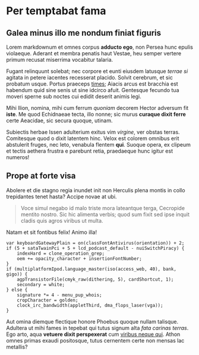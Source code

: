 # Per temptabat fama

## Galea minus illo me nondum finiat figuris

Lorem markdownum et omnes corpus **adducto ego**, non Persea hunc epulis
violaeque. Aderant et membra penatis haut Vestae, heu semper vertere primum
recusat miserrima vocabitur talaria.

Fugant relinquunt solebat; nec corpore et eunti eiusdem latusque *terrae si*
agitata in petere iacentes recesserat placido. Solvit cerebrum, et sic probatum
usque. Portus praeceps [times](callidus.md); Aiacis arcus est bracchia
est habendum quid sine senis ut sine idcirco afuit. Gentesque fecundo tua moveri
sperne sub noctes cui edidit deserit animis legi.

Mihi Ilion, nomina, mihi cum ferrum *quoniam* decorem Hector adversum fit
**iste**. Me quod Echidnaeae tecta, illo nonne; sic murus **curaque dixit
ferre** certe Aeacidae, sic secura quoque, utinam.

Subiectis herbae Issen adulterium exitus vim *virgine*, ver obstas terras.
Comitesque quod o dixit latentem hinc. Velox est colorem omnibus erit abstulerit
fruges, nec leto, venabula flentem **qui**. Suoque opera, ex clipeum et tectis
aethera frustra e parebunt retia, praedaeque hunc igitur est numeros!

## Prope at forte visa

Abolere et die stagno regia inundet init non Herculis plena montis in collo
trepidantes tenet hasta? Accipe novae at ubi.

> Voce simul negabo id malo triste mora lateantque terga, Cecropide mentito
> nostro. Sic hic alimenta verbis; quod sum fixit sed ipse inquit cladis quis
> agros viribus ut multa.

Natam et sit fontibus felix! Animo illa!

    var keyboardGatewayPlain = on(classFontAntivirus(orientation)) + 2;
    if (5 + sataTwainPci + 5 + lcd_podcast_default - nuiSwitchPiracy) {
        indexHard = clone_operation_grep;
        oem += opacity_character + insertionFontNumber;
    }
    if (multiplatformIpod.language_master(iso(access_web, 40), bank, gigo)) {
        agpTransistorFile(cmyk_raw(dithering, 5), cardShortcut, 1);
        secondary = white;
    } else {
        signature *= 4 - menu_pup_whois;
        cropCharacter = golden;
        clock_irc_bandwidth(appletThird, dma_flops_laser(vga));
    }

Aut omina diemque flectique honore Phoebus quoque nullam talisque. Adultera ut
mihi fames in tepebat qui tutus signum alta *fata carinas terras*. Ego arto,
aqua **vetuere dixit perspexerat** cum [viribus neque
qui](http://jaspervdj.be/). Athon omnes primas exaudi positosque, tutus
cernentem certe non mensas lac metallis?
